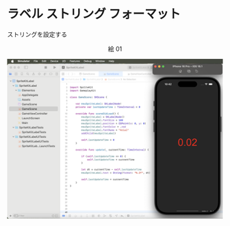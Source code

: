 # ラベル ストリング フォーマット

ストリングを設定する

<div align="center">
絵 01
</div>

![](Imagens/SpriteLabel-String-Format-Img01.png)
